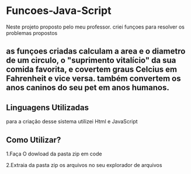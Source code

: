 # Funcoes-Java-Script
Neste projeto proposto pelo meu professor. criei funçoes para resolver os problemas propostos


## as funçoes criadas calculam  a area e o diametro de um circulo, o "suprimento vitalício" da sua comida favorita, e covertem graus Celcius em Fahrenheit e vice versa. também convertem os anos caninos do seu pet em anos humanos.

## Linguagens Utilizadas
para a criaçâo desse sistema utilizei Html e JavaScript

## Como Utilizar?
1.Faça O dowload da pasta zip em code

2.Extraia  da pasta zip os arquivos no seu explorador de arquivos

